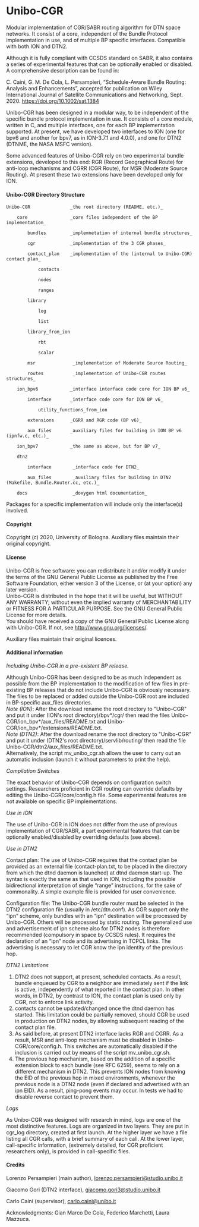 # Unibo-CGR

Modular implementation of CGR/SABR routing algorithm for DTN space networks. It consist of a core, independent of the Bundle Protocol implementation in use, and of multiple BP specific interfaces.  Compatible with both ION and DTN2.

Although it is fully compliant with CCSDS standard on SABR, it also contains a series of experimental features that can be optionally enabled or disabled. A comprehensive description can be found in:

C. Caini, G. M. De Cola, L. Persampieri, “Schedule-Aware Bundle Routing: Analysis and Enhancements”, accepted for publication on Wiley International Journal of Satellite Communications and Networking, Sept. 2020. https://doi.org/10.1002/sat.1384

Unibo-CGR has been designed in a modular way, to be independent of the specific bundle protocol implementation in use. It consists of a core module, written in C, and multiple interfaces, one for each BP implementation supported. At present, we have developed two interfaces to ION (one for bpv6 and another for bpv7, as in ION-3.7.1 and 4.0.0), and one for DTN2 (DTNME, the NASA MSFC version).

Some advanced features of Unibo-CGR rely on two experimental bundle extensions, developed to this end: RGR (Record Geographical Route) for anti-loop mechanisms and CGRR (CGR Route), for MSR (Moderate Source Routing). At present these two extensions have been developed only for ION.

#### Unibo-CGR Directory Structure

    Unibo-CGR               _the root directory (README, etc.)_

        core                _core files independent of the BP implementation_
        
            bundles         _implemnetation of internal bundle structures_
            
            cgr             _implementation of the 3 CGR phases_
            
            contact_plan    _implementation of the (internal to Unibo-CGR) contact plan_
            
                contacts
                 
                nodes
                
                ranges
                
            library
                
                log
                    
                list
                    
            library_from_ion 
                    
                rbt
                    
                scalar
                    
            msr              _implementation of Moderate Source Routing_
                
            routes           _implementation of Unibo-CGR routes structures_

        ion_bpv6            _interface interface code core for ION BP v6_
        
            interface       _interface code core for ION BP v6_

                utility_functions_from_ion

            extensions      _CGRR and RGR code (BP v6)_

            aux_files       _auxiliary files for building in ION BP v6 (ipnfw.c, etc.)_

        ion_bpv7            _the same as above, but for BP v7_

        dtn2

            interface        _interface code for DTN2_

            aux_files        _auxiliary files for building in DTN2 (Makefile, Bundle.Router.cc, etc.)_

        docs                 _doxygen html documentation_

Packages for a specific implementation will include only the interface(s) involved.

#### Copyright

Copyright (c) 2020, University of Bologna. Auxiliary files maintain their original copyright.

#### License

Unibo-CGR is free software: you can redistribute it and/or modify it under the terms of the GNU General Public License as published by the Free Software Foundation, either version 3 of the License, or (at your option) any later version.  
Unibo-CGR is distributed in the hope that it will be useful, but WITHOUT ANY WARRANTY; without even the implied warranty of MERCHANTABILITY or FITNESS FOR A PARTICULAR PURPOSE.  See the GNU General Public License for more details.  
You should have received a copy of the GNU General Public License along with Unibo-CGR. If not, see <http://www.gnu.org/licenses/>.

Auxiliary files maintain their original licences.

#### Additional information

_Including Unibo-CGR in a pre-existent BP release._

Although Unibo-CGR has been designed to be as much independent as possible from the BP implementation to the modification of few files in pre-existing BP releases that do not include Unibo-CGR is obviously necessary. The files to be replaced or added outside the Unibo-CGR root are included in BP-specific aux_files directories.  
_Note (ION)_: After the download rename the root directory to "Unibo-CGR" and put it under (ION's root directory)/bpv*/cgr/ then read the files Unibo-CGR/ion_bpv*/aux_files/README.txt and Unibo-CGR/ion_bpv*/extensions/README.txt.  
_Note (DTN2)_: After the download rename the root directory to "Unibo-CGR" and put it under (DTN2's root directory)/servlib/routing/ then read the file Unibo-CGR/dtn2/aux_files/README.txt.  
Alternatively, the script mv_unibo_cgr.sh allows the user to carry out an automatic inclusion (launch it without parameters to print the help).

_Compilation Switches_

The exact behavior of Unibo-CGR depends on configuration switch settings. Researchers proficient in CGR routing can override defaults by editing the Unibo-CGR/core/config.h file. Some experimental features are not available on specific BP implementations.

_Use in ION_

The use of Unibo-CGR in ION does not differ from the use of previous implementation of CGR/SABR, a part experimental features that can be optionally enabled/disabled by overriding defaults (see above).

_Use in DTN2_

Contact plan: The use of Unibo-CGR requires that the contact plan be provided as an external file (contact-plan.txt, to be placed in the directory from which the dtnd daemon is launched) at dtnd daemon start-up. The syntax is exactly the same as that used in ION, including the possible bidirectional interpretation of single “range” instructions, for the sake of commonality. A simple example file is provided for user convenience.

Configuration file: The Unibo-CGR bundle router must be selected in the DTN2 configuration file (usually in /etc/dtn.conf). As CGR support only the “ipn” scheme, only bundles with an “ipn” destination will be processed by Unibo-CGR. Others will be processed by static routing. The generalized use and advertisement of ipn scheme also for DTN2 nodes is therefore recommended (compulsory in space by CCSDS rules). It requires the declaration of an “ipn” node and its advertising in TCPCL links. The advertising is necessary to let CGR know the ipn identity of the previous hop.

_DTN2 Limitations_

1. DTN2 does not support, at present, scheduled contacts. As a result, bundle enqueued by CGR to a neighbor are immediately sent if the link is active, independently of what reported in the contact plan. In other words, in DTN2, by contrast to ION, the contact plan is used only by CGR, not to enforce link activity.  
2. contacts cannot be updated/changed once the dtnd daemon has started. This limitation could be partially removed, should CGR be used in production on DTN2 nodes, by allowing subsequent reading of the contact plan file.  
3. As said before, at present DTN2 interface lacks RGR and CGRR. As a result, MSR and anti-loop mechanism must be disabled in Unibo-CGR/core/config.h. This switches are automatically disabled if the inclusion is carried out by means of the script mv_unibo_cgr.sh.  
4. The previous hop mechanism, based on the addition of a specific extension block to each bundle (see RFC 6259), seems to rely on a different mechanism in DTN2. This prevents ION nodes from knowing the EID of the previous hop in mixed environments, whenever the previous node is a DTN2 node (even if declared and advertised with an ipn EID). As a result, ping-pong events may occur. In tests we had to disable reverse contact to prevent them.

_Logs_

As Unibo-CGR was designed with research in mind, logs are one of the most distinctive features. Logs are organized in two layers. They are put in cgr_log directory, created at first launch. At the higher layer we have a file listing all CGR calls, with a brief summary of each call. At the lower layer, call-specific information, (extremely detailed, for CGR proficient researchers only), is provided in call-specific files.

#### Credits

Lorenzo Persampieri (main author), lorenzo.persampieri@studio.unibo.it

Giacomo Gori (DTN2 interface), giacomo.gori3@studio.unibo.it

Carlo Caini (supervisor), carlo.caini@unibo.it

Acknowledgments: Gian Marco De Cola, Federico Marchetti, Laura Mazzuca.